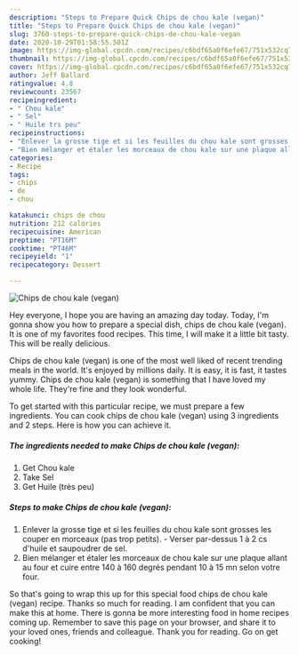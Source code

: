```yaml
---
description: "Steps to Prepare Quick Chips de chou kale (vegan)"
title: "Steps to Prepare Quick Chips de chou kale (vegan)"
slug: 3760-steps-to-prepare-quick-chips-de-chou-kale-vegan
date: 2020-10-29T01:58:55.501Z
image: https://img-global.cpcdn.com/recipes/c6bdf65a0f6efe67/751x532cq70/chips-de-chou-kale-vegan-photo-principale-de-la-recette.jpg
thumbnail: https://img-global.cpcdn.com/recipes/c6bdf65a0f6efe67/751x532cq70/chips-de-chou-kale-vegan-photo-principale-de-la-recette.jpg
cover: https://img-global.cpcdn.com/recipes/c6bdf65a0f6efe67/751x532cq70/chips-de-chou-kale-vegan-photo-principale-de-la-recette.jpg
author: Jeff Ballard
ratingvalue: 4.8
reviewcount: 23567
recipeingredient:
- " Chou kale"
- " Sel"
- " Huile trs peu"
recipeinstructions:
- "Enlever la grosse tige et si les feuilles du chou kale sont grosses les couper en morceaux (pas trop petits). Verser par-dessus 1 à 2 cs d&#39;huile et saupoudrer de sel."
- "Bien mélanger et étaler les morceaux de chou kale sur une plaque allant au four et cuire entre 140 à 160 degrés pendant 10 à 15 mn selon votre four."
categories:
- Recipe
tags:
- chips
- de
- chou

katakunci: chips de chou 
nutrition: 212 calories
recipecuisine: American
preptime: "PT16M"
cooktime: "PT46M"
recipeyield: "1"
recipecategory: Dessert

---
```



![Chips de chou kale (vegan)](https://img-global.cpcdn.com/recipes/c6bdf65a0f6efe67/751x532cq70/chips-de-chou-kale-vegan-photo-principale-de-la-recette.jpg)

Hey everyone, I hope you are having an amazing day today. Today, I'm gonna show you how to prepare a special dish, chips de chou kale (vegan). It is one of my favorites food recipes. This time, I will make it a little bit tasty. This will be really delicious.

Chips de chou kale (vegan) is one of the most well liked of recent trending meals in the world. It's enjoyed by millions daily. It is easy, it is fast, it tastes yummy. Chips de chou kale (vegan) is something that I have loved my whole life. They're fine and they look wonderful.




To get started with this particular recipe, we must prepare a few ingredients. You can cook chips de chou kale (vegan) using 3 ingredients and 2 steps. Here is how you can achieve it.

<!--inarticleads1-->

##### The ingredients needed to make Chips de chou kale (vegan):

1. Get  Chou kale
1. Take  Sel
1. Get  Huile (très peu)




<!--inarticleads2-->

##### Steps to make Chips de chou kale (vegan):

1. Enlever la grosse tige et si les feuilles du chou kale sont grosses les couper en morceaux (pas trop petits). - Verser par-dessus 1 à 2 cs d&#39;huile et saupoudrer de sel.
1. Bien mélanger et étaler les morceaux de chou kale sur une plaque allant au four et cuire entre 140 à 160 degrés pendant 10 à 15 mn selon votre four.




So that's going to wrap this up for this special food chips de chou kale (vegan) recipe. Thanks so much for reading. I am confident that you can make this at home. There is gonna be more interesting food in home recipes coming up. Remember to save this page on your browser, and share it to your loved ones, friends and colleague. Thank you for reading. Go on get cooking!
